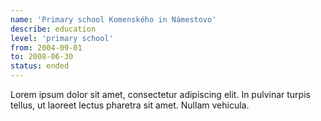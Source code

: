 ```yaml
---
name: 'Primary school Komenského in Námestovo'
describe: education
level: 'primary school'
from: 2004-09-01
to: 2008-06-30
status: ended
---
```

Lorem ipsum dolor sit amet, consectetur adipiscing elit. In pulvinar turpis tellus, ut laoreet lectus pharetra sit amet. Nullam vehicula.
